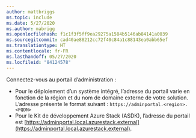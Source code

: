 ```yaml
---
author: mattbriggs
ms.topic: include
ms.date: 5/27/2020
ms.author: mabrigg
ms.openlocfilehash: f1c1f3f5ff9ea29275a1584b5146ab84141a0039
ms.sourcegitcommit: cad40ae88212cc72f40c84a1c88143ea0abb65ef
ms.translationtype: HT
ms.contentlocale: fr-FR
ms.lasthandoff: 05/27/2020
ms.locfileid: "84124578"
---
```

Connectez-vous au portail d’administration :

* Pour le déploiement d’un système intégré, l’adresse du portail varie en fonction de la région et du nom de domaine externe de votre solution. L’adresse présente le format suivant : `https://adminportal.<region>.<FQDN>`
* Pour le Kit de développement Azure Stack (ASDK), l’adresse du portail est [https://adminportal.local.azurestack.external](https://adminportal.local.azurestack.external).